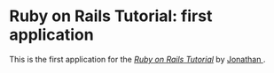 # Ruby on Rails Tutorial: first application

This is the first application for the
[*Ruby on Rails Tutorial*](http://railstutorial.org/)
by [Jonathan ](http://michaelhartl.com/).